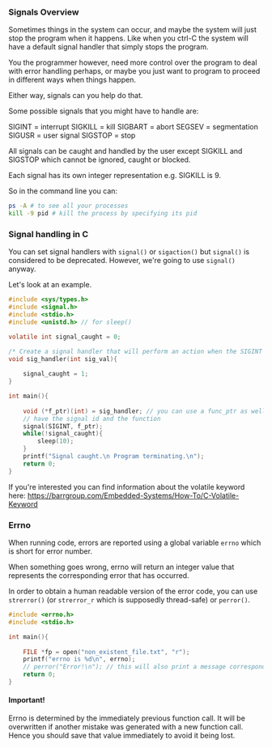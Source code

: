 ### Signals Overview

Sometimes things in the system can occur, and maybe the system will just stop the program when it happens. Like when you ctrl-C the system will have a default signal handler that simply stops the program.   

You the programmer however, need more control over the program to deal with error handling perhaps, or maybe you just want to program to proceed in different ways when things happen.

Either way, signals can you help do that.

Some possible signals that you might have to handle are:

SIGINT = interrupt
SIGKILL = kill
SIGBART = abort
SEGSEV = segmentation 
SIGUSR = user signal
SIGSTOP = stop 

All signals can be caught and handled by the user except SIGKILL and SIGSTOP which cannot be ignored, caught or blocked. 

Each signal has its own integer representation e.g. SIGKILL is 9.

So in the command line you can:

```sh
ps -A # to see all your processes
kill -9 pid # kill the process by specifying its pid
```

### Signal handling in C

You can set signal handlers with `signal()` or `sigaction()` but `signal()` is considered to be deprecated. However, we're going to use `signal()` anyway.

Let's look at an example.

```c
#include <sys/types.h>
#include <signal.h>
#include <stdio.h>
#include <unistd.h> // for sleep()

volatile int signal_caught = 0;

/* Create a signal handler that will perform an action when the SIGINT is received. */
void sig_handler(int sig_val){
    
    signal_caught = 1;
}

int main(){
   
	void (*f_ptr)(int) = sig_handler; // you can use a func_ptr as well.
    // have the signal id and the function 
    signal(SIGINT, f_ptr);
    while(!signal_caught){
        sleep(10);
    }
    printf("Signal caught.\n Program terminating.\n");
    return 0;
}
```

If you're interested you can find information about the volatile keyword here: https://barrgroup.com/Embedded-Systems/How-To/C-Volatile-Keyword

### Errno

When running code, errors are reported using a global variable `errno` which is short for error number. 

When something goes wrong, errno will return an integer value that represents the corresponding error that has occurred. 

In order to obtain a human readable version of the error code, you can use `strerror()` (or `strerror_r` which is supposedly thread-safe) or `perror()`.

```c
#include <errno.h>
#include <stdio.h>

int main(){
    
    FILE *fp = open("non_existent_file.txt", "r");
    printf("errno is %d\n", errno);
    // perror("Error!\n"); // this will also print a message corresponding to the error. 
    return 0;
}    
```

#### Important!

Errno is determined by the immediately previous function call. It will be overwritten if another mistake was generated with a new function call. Hence you should save that value immediately to avoid it being lost. 






